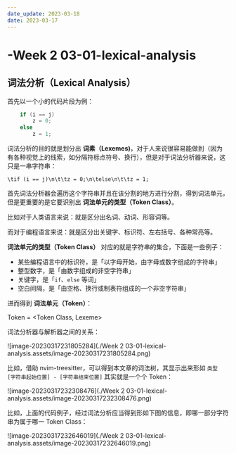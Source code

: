 ```yaml
---
date_update: 2023-03-18
date: 2023-03-17
---
```


# -Week 2 03-01-lexical-analysis

## 词法分析（Lexical Analysis）

首先以一个小的代码片段为例：

```c
    if (i == j)
        z = 0;
    else
        z = 1;
```

词法分析的目的就是划分出 **词素（Lexemes)**，对于人来说很容易能做到（因为有各种视觉上的线索，如分隔符标点符号、换行），但是对于词法分析器来说，这只是一串字符串：

```
\tif (i == j)\n\t\tz = 0;\n\telse\n\t\tz = 1;
```

首先词法分析器会遍历这个字符串并且在该分割的地方进行分割，得到词法单元，但是更重要的是它要识别出 **词法单元的类型（Token Class）**。

比如对于人类语言来说：就是区分出名词、动词、形容词等。

而对于编程语言来说：就是区分出关键字、标识符、左右括号、各种常亮等。



**词法单元的类型（Token Class）** 对应的就是字符串的集合，下面是一些例子：

- 某些编程语言中的标识符，是「以字母开始，由字母或数字组成的字符串」
- 整型数字，是「由数字组成的非空字符串」
- 关键字，是「`if`、`else` 等词」
- 空白间隔，是「由空格、换行或制表符组成的一个非空字符串」



进而得到 **词法单元（Token）**：

Token = <Token Class, Lexeme>



词法分析器与解析器之间的关系：

![image-20230317231805284](./Week 2 03-01-lexical-analysis.assets/image-20230317231805284.png)



比如，借助 nvim-treesitter，可以得到本文章的词法树，其显示出来形如 `类型 [字符串起始位置] - [字符串结束位置]` 其实就是一个个 Token：

![image-20230317232308476](./Week 2 03-01-lexical-analysis.assets/image-20230317232308476.png)



比如，上面的代码例子，经过词法分析应当得到形如下图的信息，即哪一部分字符串为属于哪一 Token Class：



![image-20230317232646019](./Week 2 03-01-lexical-analysis.assets/image-20230317232646019.png)

